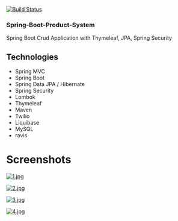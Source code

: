 [![Build Status](https://travis-ci.org/veritaserg/StoreApp.svg?branch=master)](https://travis-ci.org/veritaserg/StoreApp)


### Spring-Boot-Product-System

Spring Boot Crud Application with Thymeleaf, JPA, Spring Security

## Technologies

- Spring MVC
- Spring Boot
- Spring Data JPA / Hibernate
- Spring Security
- Lombok
- Thymeleaf
- Maven
- Twilio
- Liquibase
- MySQL
- ravis

# Screenshots

[![1.jpg](https://i.postimg.cc/TP2gVXDS/1.jpg)](https://postimg.cc/w1P1zZFc)

[![2.jpg](https://i.postimg.cc/tCP3ykbr/2.jpg)](https://postimg.cc/9rmRYGrT)

[![3.jpg](https://i.postimg.cc/nhJvLmcn/3.jpg)](https://postimg.cc/HV6JZVyN)

[![4.jpg](https://i.postimg.cc/Z5x6vqCp/4.jpg)](https://postimg.cc/CRdRWSCx)




